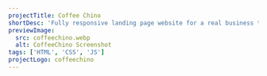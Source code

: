 ```yaml
---
projectTitle: Coffee Chino
shortDesc: 'Fully responsive landing page website for a real business to showcase your Coffee Shop.'
previewImage:
  src: coffeechino.webp
  alt: CoffeeChino Screenshot
tags: ['HTML', 'CSS', 'JS']
projectLogo: coffeechino
---
```

